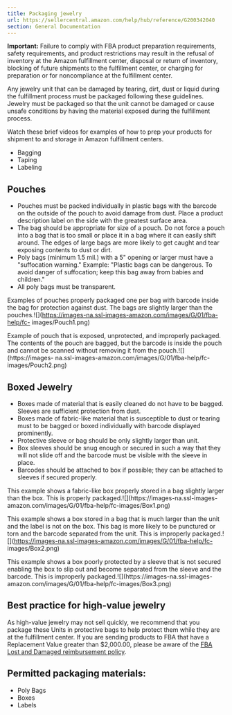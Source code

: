 ```yaml
---
title: Packaging jewelry
url: https://sellercentral.amazon.com/help/hub/reference/G200342040
section: General Documentation
---
```


**Important:** Failure to comply with FBA product preparation requirements,
safety requirements, and product restrictions may result in the refusal of
inventory at the Amazon fulfillment center, disposal or return of inventory,
blocking of future shipments to the fulfillment center, or charging for
preparation or for noncompliance at the fulfillment center.

Any jewelry unit that can be damaged by tearing, dirt, dust or liquid during
the fulfillment process must be packaged following these guidelines. Jewelry
must be packaged so that the unit cannot be damaged or cause unsafe conditions
by having the material exposed during the fulfillment process.

Watch these brief videos for examples of how to prep your products for
shipment to and storage in Amazon fulfillment centers.

  * Bagging
  * Taping
  * Labeling

## Pouches

  * Pouches must be packed individually in plastic bags with the barcode on the outside of the pouch to avoid damage from dust. Place a product description label on the side with the greatest surface area.
  * The bag should be appropriate for size of a pouch. Do not force a pouch into a bag that is too small or place it in a bag where it can easily shift around. The edges of large bags are more likely to get caught and tear exposing contents to dust or dirt.
  * Poly bags (minimum 1.5 mil.) with a 5" opening or larger must have a "suffocation warning." Example: "Plastic bags can be dangerous. To avoid danger of suffocation; keep this bag away from babies and children."
  * All poly bags must be transparent.

Examples of pouches properly packaged one per bag with barcode inside the bag
for protection against dust. The bags are slightly larger than the
pouches.![](https://images-na.ssl-images-amazon.com/images/G/01/fba-help/fc-
images/Pouch1.png)

Example of pouch that is exposed, unprotected, and improperly packaged. The
contents of the pouch are bagged, but the barcode is inside the pouch and
cannot be scanned without removing it from the pouch.![](https://images-
na.ssl-images-amazon.com/images/G/01/fba-help/fc-images/Pouch2.png)

## Boxed Jewelry

  * Boxes made of material that is easily cleaned do not have to be bagged. Sleeves are sufficient protection from dust.
  * Boxes made of fabric-like material that is susceptible to dust or tearing must to be bagged or boxed individually with barcode displayed prominently.
  * Protective sleeve or bag should be only slightly larger than unit.
  * Box sleeves should be snug enough or secured in such a way that they will not slide off and the barcode must be visible with the sleeve in place.
  * Barcodes should be attached to box if possible; they can be attached to sleeves if secured properly.

This example shows a fabric-like box properly stored in a bag slightly larger
than the box. This is properly packaged.![](https://images-na.ssl-images-
amazon.com/images/G/01/fba-help/fc-images/Box1.png)

This example shows a box stored in a bag that is much larger than the unit and
the label is not on the box. This bag is more likely to be punctured or torn
and the barcode separated from the unit. This is improperly
packaged.![](https://images-na.ssl-images-amazon.com/images/G/01/fba-help/fc-
images/Box2.png)

This example shows a box poorly protected by a sleeve that is not secured
enabling the box to slip out and become separated from the sleeve and the
barcode. This is improperly packaged.![](https://images-na.ssl-images-
amazon.com/images/G/01/fba-help/fc-images/Box3.png)

## Best practice for high-value jewelry

As high-value jewelry may not sell quickly, we recommend that you package
these Units in protective bags to help protect them while they are at the
fulfillment center. If you are sending products to FBA that have a Replacement
Value greater than $2,000.00, please be aware of the [FBA Lost and Damaged
reimbursement policy](/gp/help/200213130).

## Permitted packaging materials:

  * Poly Bags
  * Boxes
  * Labels

